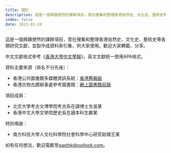 ```yaml
---
title: 關於
description: 這是一個興趣使然的課餘項目，意在搜集和整理香港自然史、文化史、藝術史等各類研究文獻，並製作成資料索引集，供大家使用。歡迎大家轉載、分享。
index: false
date: 2023-01-20
---
```

這是一個興趣使然的課餘項目，意在搜集和整理香港自然史、文化史、藝術史等各類研究文獻，並製作成資料索引集，供大家使用。歡迎大家轉載、分享。

中文文獻格式參考《[香港大學中文學報](https://www.hkujcs.hku.hk/style-sheet-chinese)》。英文文獻統一使用APA格式。

資料主要來源（排名不分先後）：
- 香港公共圖書館多媒體資訊系統：[香港舊報紙](https://mmis.hkpl.gov.hk/zh/old-hk-collection)
- 香港古物古蹟辦事處參考圖書館：[網上圖書館目錄](https://lms.amo.gov.hk/hk)

項目成員：
- 北京大學考古文博學院考古系在讀博士生吳某
- 香港中文大學文學院歷史系在讀本科生鄺某

特別鳴謝：
- 南方科技大學人文社科學院社會科學中心研究助理王某

如有任何想法，歡迎電郵至<pasthk@outlook.com>。